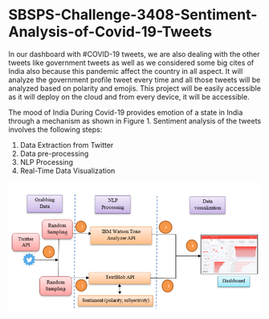 # SBSPS-Challenge-3408-Sentiment-Analysis-of-Covid-19-Tweets

In our dashboard with #COVID-19 tweets, we are also dealing with the other tweets like government tweets as well as we considered some big cites of India also because this pandemic affect the country in all aspect.
It will analyze the government profile tweet every time and all those tweets will be analyzed based on polarity and emojis. This project will be easily accessible as it will deploy on the cloud and from every device, it will be accessible. 

The mood of India During Covid-19 provides emotion of a state in India through a mechanism as shown in Figure 1. Sentiment analysis of the tweets involves the following steps:
1. Data Extraction from Twitter 
2. Data pre-processing 
3. NLP Processing 
4. Real-Time Data Visualization


![](pic/Screenshot%20(285).png)
